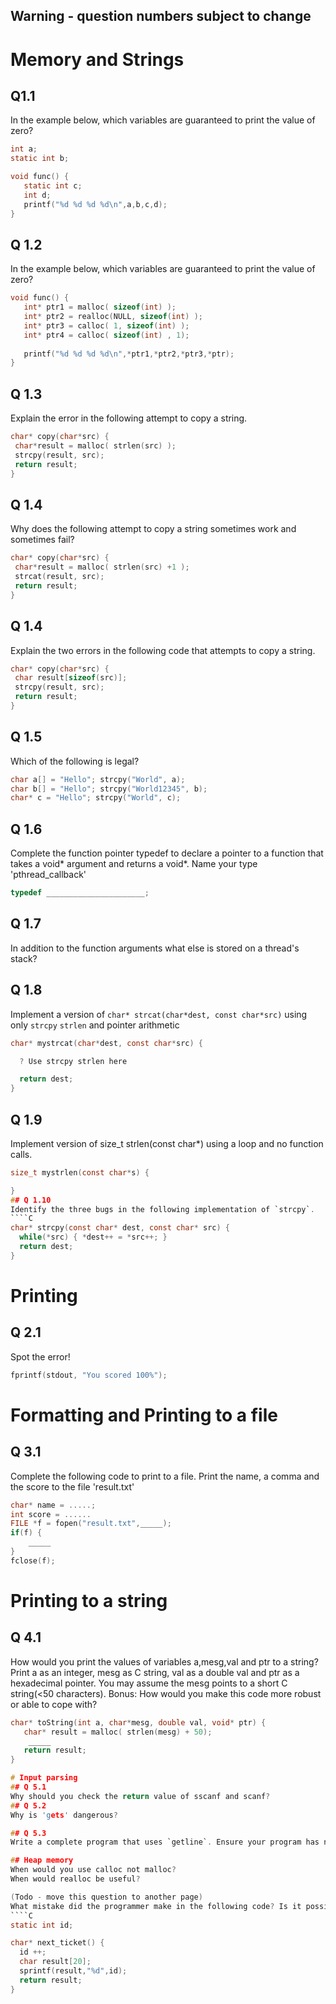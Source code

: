 ## Warning - question numbers subject to change
# Memory and Strings
## Q1.1
In the example below, which variables are guaranteed to print the value of zero?
````C
int a;
static int b;

void func() {
   static int c;
   int d;
   printf("%d %d %d %d\n",a,b,c,d);
}
````
## Q 1.2
In the example below, which variables are guaranteed to print the value of zero?
````C
void func() {
   int* ptr1 = malloc( sizeof(int) );
   int* ptr2 = realloc(NULL, sizeof(int) );
   int* ptr3 = calloc( 1, sizeof(int) );
   int* ptr4 = calloc( sizeof(int) , 1);
   
   printf("%d %d %d %d\n",*ptr1,*ptr2,*ptr3,*ptr);
}
````
## Q 1.3
Explain the error in the following attempt to copy a string.
````C
char* copy(char*src) {
 char*result = malloc( strlen(src) ); 
 strcpy(result, src); 
 return result;
}
````
## Q 1.4
Why does the following attempt to copy a string sometimes work and sometimes fail?

````C
char* copy(char*src) {
 char*result = malloc( strlen(src) +1 ); 
 strcat(result, src); 
 return result;
}
````
## Q 1.4
Explain the two errors in the following code that attempts to copy a string.
````C
char* copy(char*src) {
 char result[sizeof(src)]; 
 strcpy(result, src); 
 return result;
}
````
## Q 1.5
Which of the following is legal?
````C
char a[] = "Hello"; strcpy("World", a);
char b[] = "Hello"; strcpy("World12345", b);
char* c = "Hello"; strcpy("World", c);
````

## Q 1.6
Complete the function pointer typedef to declare a pointer to a function that takes a void* argument and returns a void*. Name your type 'pthread_callback'
````C
typedef ______________________;
````
## Q 1.7
In addition to the function arguments what else is stored on a thread's stack?

## Q 1.8
Implement a version of `char* strcat(char*dest, const char*src)` using only `strcpy`  `strlen` and pointer arithmetic
````C
char* mystrcat(char*dest, const char*src) {

  ? Use strcpy strlen here

  return dest;
}
````
## Q 1.9
Implement version of size_t strlen(const char*) using a loop and no function calls.
````C
size_t mystrlen(const char*s) {

}
## Q 1.10
Identify the three bugs in the following implementation of `strcpy`.
````C
char* strcpy(const char* dest, const char* src) {
  while(*src) { *dest++ = *src++; }
  return dest;
}
````



# Printing
## Q 2.1
Spot the error!
````C
fprintf(stdout, "You scored 100%");
````
# Formatting and Printing to a file
## Q 3.1
Complete the following code to print to a file. Print the name, a comma and the score to the file 'result.txt'
````C
char* name = .....;
int score = ......
FILE *f = fopen("result.txt",_____);
if(f) {
    _____
}
fclose(f);
````
# Printing to a string
## Q 4.1

How would you print the values of variables a,mesg,val and ptr to a string? Print a as an integer, mesg as C string, val as a double val and ptr as a hexadecimal pointer. You may assume the mesg points to a short C string(<50 characters).
Bonus: How would you make this code more robust or able to cope with?
```C
char* toString(int a, char*mesg, double val, void* ptr) {
   char* result = malloc( strlen(mesg) + 50);
    _____
   return result;
}

# Input parsing
## Q 5.1
Why should you check the return value of sscanf and scanf?
## Q 5.2
Why is 'gets' dangerous?

## Q 5.3
Write a complete program that uses `getline`. Ensure your program has no memory leaks.

## Heap memory
When would you use calloc not malloc? 
When would realloc be useful?

(Todo - move this question to another page)
What mistake did the programmer make in the following code? Is it possible to fix it i) using heap memory? ii) using global (static) memory?
````C
static int id;

char* next_ticket() {
  id ++;
  char result[20];
  sprintf(result,"%d",id);
  return result;
}
````